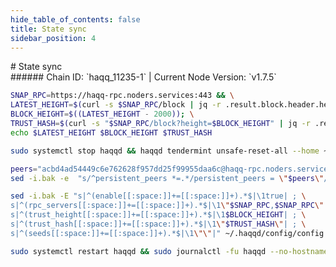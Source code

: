 ```yaml
---
hide_table_of_contents: false
title: State sync
sidebar_position: 4
---
```


<div class="h1-with-icon icon-haqq">
# State sync
</div>
###### Chain ID: `haqq_11235-1` | Current Node Version: `v1.7.5`

```bash
SNAP_RPC=https://haqq-rpc.noders.services:443 && \
LATEST_HEIGHT=$(curl -s $SNAP_RPC/block | jq -r .result.block.header.height); \
BLOCK_HEIGHT=$((LATEST_HEIGHT - 2000)); \
TRUST_HASH=$(curl -s "$SNAP_RPC/block?height=$BLOCK_HEIGHT" | jq -r .result.block_id.hash) && \
echo $LATEST_HEIGHT $BLOCK_HEIGHT $TRUST_HASH
```
```bash
sudo systemctl stop haqqd && haqqd tendermint unsafe-reset-all --home ~/.haqqd --keep-addr-book
```
```bash
peers="acbd4ad54449c6e762628f957dd25f99955daa6c@haqq-rpc.noders.services:14656"
sed -i.bak -e  "s/^persistent_peers *=.*/persistent_peers = \"$peers\"/" ~/.haqqd/config/config.toml
```
```bash
sed -i.bak -E "s|^(enable[[:space:]]+=[[:space:]]+).*$|\1true| ; \
s|^(rpc_servers[[:space:]]+=[[:space:]]+).*$|\1\"$SNAP_RPC,$SNAP_RPC\"| ; \
s|^(trust_height[[:space:]]+=[[:space:]]+).*$|\1$BLOCK_HEIGHT| ; \
s|^(trust_hash[[:space:]]+=[[:space:]]+).*$|\1\"$TRUST_HASH\"| ; \
s|^(seeds[[:space:]]+=[[:space:]]+).*$|\1\"\"|" ~/.haqqd/config/config.toml
```
```bash
sudo systemctl restart haqqd && sudo journalctl -fu haqqd --no-hostname -o cat
```
